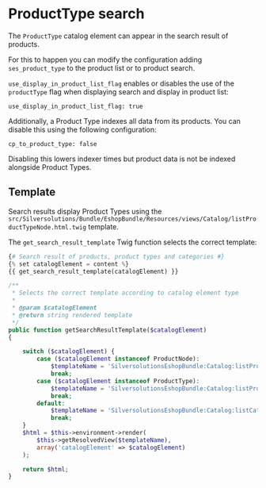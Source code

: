 # ProductType search

The `ProductType` catalog element can appear in the search result of products.

For this to happen you can modify the configuration adding `ses_product_type` to the product list or to product search.

`use_display_in_product_list_flag` enables or disables the use of the `productType` flag when displaying search and display in product list:

`use_display_in_product_list_flag: true`

Additionally, a Product Type indexes all data from its products.
You can disable this using the following configuration:

`cp_to_product_type: false`

Disabling this lowers indexer times but product data is not be indexed alongside Product Types.

## Template

Search results display Product Types using the `src/Silversolutions/Bundle/EshopBundle/Resources/views/Catalog/listProductTypeNode.html.twig` template.

The `get_search_result_template` Twig function selects the correct template:

``` php
{# Search result of products, product types and categories #}
{% set catalogElement = content %}
{{ get_search_result_template(catalogElement) }}
```

``` php
/**
 * Selects the correct template according to catalog element type
 *
 * @param $catalogElement
 * @return string rendered template
 */
public function getSearchResultTemplate($catalogElement)
{

    switch ($catalogElement) {
        case ($catalogElement instanceof ProductNode):
            $templateName = 'SilversolutionsEshopBundle:Catalog:listProductNode.html.twig';
            break;
        case ($catalogElement instanceof ProductType):
            $templateName = 'SilversolutionsEshopBundle:Catalog:listProductTypeNode.html.twig';
            break;
        default:
            $templateName = 'SilversolutionsEshopBundle:Catalog:listCatalogNode.html.twig';
            break;
    }
    $html = $this->environment->render(
        $this->getResolvedView($templateName),
        array('catalogElement' => $catalogElement)
    );

    return $html;
}
```
